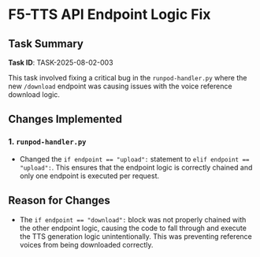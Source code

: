 # F5-TTS API Endpoint Logic Fix

## Task Summary
**Task ID**: TASK-2025-08-02-003

This task involved fixing a critical bug in the `runpod-handler.py` where the new `/download` endpoint was causing issues with the voice reference download logic.

## Changes Implemented

### 1. `runpod-handler.py`
- Changed the `if endpoint == "upload":` statement to `elif endpoint == "upload":`. This ensures that the endpoint logic is correctly chained and only one endpoint is executed per request.

## Reason for Changes
- The `if endpoint == "download":` block was not properly chained with the other endpoint logic, causing the code to fall through and execute the TTS generation logic unintentionally. This was preventing reference voices from being downloaded correctly.
